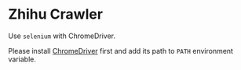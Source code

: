 # Zhihu Crawler

Use `selenium` with ChromeDriver.

Please install [ChromeDriver](http://chromedriver.chromium.org/) first and add its path to `PATH` environment variable.
